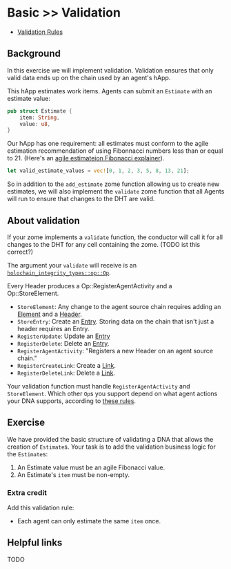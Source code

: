 # Basic >> Validation

<inline-notification type="tip" title="Useful reads">
  <ul>
    <li><a href="/concepts/validation-rules/">Validation Rules</a></li>
  </ul>
</inline-notification>

## Background

In this exercise we will implement validation. Validation ensures that only valid data ends up on
the chain used by an agent's hApp.

This hApp estimates work items. Agents can submit an `Estimate` with an estimate value:

```rust
pub struct Estimate {
    item: String,
    value: u8,
}
```

Our hApp has one requirement: all estimates must conform to the agile estimation recommendation of
using Fibonnacci numbers less than or equal to 21. (Here's an [agile estimateion Fibonacci explainer](https://www.mountaingoatsoftware.com/blog/why-the-fibonacci-sequence-works-well-for-estimating)).

```rust
let valid_estimate_values = vec![0, 1, 2, 3, 5, 8, 13, 21];
```

So in addition to the `add_estimate` zome function allowing us to create new estimates, we will also
implement the `validate` zome function that all Agents will run to ensure that changes to the DHT
are valid.

## About validation

If your zome implements a `validate` function, the conductor will call it for all changes to the DHT
for any cell containing the zome. (TODO ist this correct?)

The argument your `validate` will receive is an
[`holochain_integrity_types::op::Op`](https://docs.rs/holochain_integrity_types/0.0.5/holochain_integrity_types/op/enum.Op.html). 

Every Header produces a Op::RegisterAgentActivity and a Op::StoreElement.

* `StoreElement`: Any change to the agent source chain requires adding an
  [Element](https://developer.holochain.org/glossary/#element) and a [Header](https://developer.holochain.org/glossary/#header).
* `StoreEntry`: Create an [Entry](https://developer.holochain.org/glossary/#entry). Storing data on the chain that isn't just a header requires an Entry.
* `RegisterUpdate`: Update an [Entry](https://developer.holochain.org/glossary/#entry)
* `RegisterDelete`: Delete an [Entry](https://developer.holochain.org/glossary/#entry).
* `RegisterAgentActivity`: "Registers a new Header on an agent source chain."
* `RegisterCreateLink`: Create a [Link](https://developer.holochain.org/glossary/#entry).
* `RegisterDeleteLink`: Delete a [Link](https://developer.holochain.org/glossary/#entry).

Your validation function must handle `RegisterAgentActivity` and `StoreElement`. Which other
`Op`s you support depend on what agent actions your DNA supports, according to [these rules](https://docs.rs/holochain_integrity_types/0.0.5/holochain_integrity_types/op/enum.Op.html#producing-operations).

## Exercise

We have provided the basic structure of validating a DNA that allows the creation of `Estimate`s.
Your task is to add the validation business logic for the `Estimate`s:

1. An Estimate value must be an agile Fibonacci value.
2. An Estimate's `item` must be non-empty.

### Extra credit

Add this validation rule:

* Each agent can only estimate the same `item` once.

## Helpful links

TODO